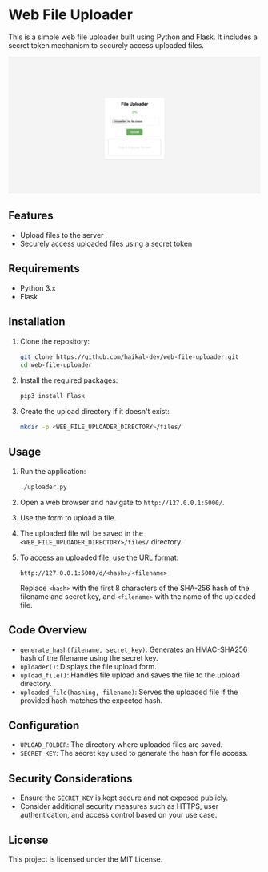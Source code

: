 # Web File Uploader

This is a simple web file uploader built using Python and Flask. It includes a secret token mechanism to securely access uploaded files.

![Web File Uploader](wall1.png)


## Features
- Upload files to the server
- Securely access uploaded files using a secret token

## Requirements
- Python 3.x
- Flask

## Installation

1. Clone the repository:
    ```bash
    git clone https://github.com/haikal-dev/web-file-uploader.git
    cd web-file-uploader
    ```

2. Install the required packages:
    ```bash
    pip3 install Flask
    ```

3. Create the upload directory if it doesn't exist:
    ```bash
    mkdir -p <WEB_FILE_UPLOADER_DIRECTORY>/files/
    ```

## Usage

1. Run the application:
    ```bash
    ./uploader.py
    ```

2. Open a web browser and navigate to `http://127.0.0.1:5000/`.

3. Use the form to upload a file.

4. The uploaded file will be saved in the `<WEB_FILE_UPLOADER_DIRECTORY>/files/` directory.

5. To access an uploaded file, use the URL format:
    ```
    http://127.0.0.1:5000/d/<hash>/<filename>
    ```
   Replace `<hash>` with the first 8 characters of the SHA-256 hash of the filename and secret key, and `<filename>` with the name of the uploaded file.

## Code Overview

- `generate_hash(filename, secret_key)`: Generates an HMAC-SHA256 hash of the filename using the secret key.
- `uploader()`: Displays the file upload form.
- `upload_file()`: Handles file upload and saves the file to the upload directory.
- `uploaded_file(hashing, filename)`: Serves the uploaded file if the provided hash matches the expected hash.

## Configuration

- `UPLOAD_FOLDER`: The directory where uploaded files are saved.
- `SECRET_KEY`: The secret key used to generate the hash for file access.

## Security Considerations

- Ensure the `SECRET_KEY` is kept secure and not exposed publicly.
- Consider additional security measures such as HTTPS, user authentication, and access control based on your use case.

## License

This project is licensed under the MIT License.
